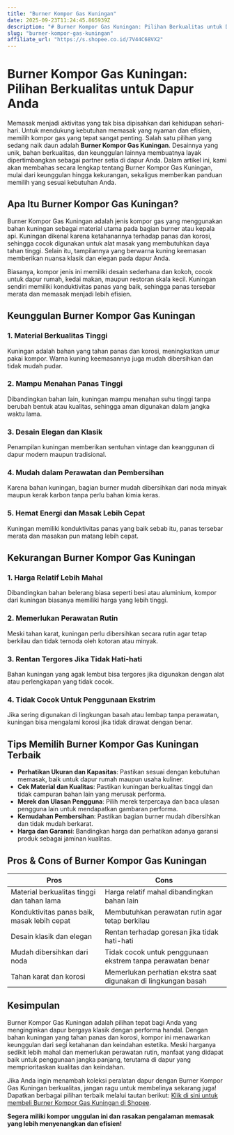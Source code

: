 ```yaml
---
title: "Burner Kompor Gas Kuningan"
date: 2025-09-23T11:24:45.865939Z
description: "# Burner Kompor Gas Kuningan: Pilihan Berkualitas untuk Dapur Anda..."
slug: "burner-kompor-gas-kuningan"
affiliate_url: "https://s.shopee.co.id/7V44C68VX2"
---
```

# Burner Kompor Gas Kuningan: Pilihan Berkualitas untuk Dapur Anda

Memasak menjadi aktivitas yang tak bisa dipisahkan dari kehidupan sehari-hari. Untuk mendukung kebutuhan memasak yang nyaman dan efisien, memilih kompor gas yang tepat sangat penting. Salah satu pilihan yang sedang naik daun adalah **Burner Kompor Gas Kuningan**. Desainnya yang unik, bahan berkualitas, dan keunggulan lainnya membuatnya layak dipertimbangkan sebagai partner setia di dapur Anda. Dalam artikel ini, kami akan membahas secara lengkap tentang Burner Kompor Gas Kuningan, mulai dari keunggulan hingga kekurangan, sekaligus memberikan panduan memilih yang sesuai kebutuhan Anda.

## Apa Itu Burner Kompor Gas Kuningan?

Burner Kompor Gas Kuningan adalah jenis kompor gas yang menggunakan bahan kuningan sebagai material utama pada bagian burner atau kepala api. Kuningan dikenal karena ketahanannya terhadap panas dan korosi, sehingga cocok digunakan untuk alat masak yang membutuhkan daya tahan tinggi. Selain itu, tampilannya yang berwarna kuning keemasan memberikan nuansa klasik dan elegan pada dapur Anda.

Biasanya, kompor jenis ini memiliki desain sederhana dan kokoh, cocok untuk dapur rumah, kedai makan, maupun restoran skala kecil. Kuningan sendiri memiliki konduktivitas panas yang baik, sehingga panas tersebar merata dan memasak menjadi lebih efisien.

## Keunggulan Burner Kompor Gas Kuningan

### 1. Material Berkualitas Tinggi  
Kuningan adalah bahan yang tahan panas dan korosi, meningkatkan umur pakai kompor. Warna kuning keemasannya juga mudah dibersihkan dan tidak mudah pudar.

### 2. Mampu Menahan Panas Tinggi  
Dibandingkan bahan lain, kuningan mampu menahan suhu tinggi tanpa berubah bentuk atau kualitas, sehingga aman digunakan dalam jangka waktu lama.

### 3. Desain Elegan dan Klasik  
Penampilan kuningan memberikan sentuhan vintage dan keanggunan di dapur modern maupun tradisional.

### 4. Mudah dalam Perawatan dan Pembersihan  
Karena bahan kuningan, bagian burner mudah dibersihkan dari noda minyak maupun kerak karbon tanpa perlu bahan kimia keras.

### 5. Hemat Energi dan Masak Lebih Cepat  
Kuningan memiliki konduktivitas panas yang baik sebab itu, panas tersebar merata dan masakan pun matang lebih cepat.

## Kekurangan Burner Kompor Gas Kuningan

### 1. Harga Relatif Lebih Mahal  
Dibandingkan bahan belerang biasa seperti besi atau aluminium, kompor dari kuningan biasanya memiliki harga yang lebih tinggi.

### 2. Memerlukan Perawatan Rutin  
Meski tahan karat, kuningan perlu dibersihkan secara rutin agar tetap berkilau dan tidak ternoda oleh kotoran atau minyak.

### 3. Rentan Tergores Jika Tidak Hati-hati  
Bahan kuningan yang agak lembut bisa tergores jika digunakan dengan alat atau perlengkapan yang tidak cocok.

### 4. Tidak Cocok Untuk Penggunaan Ekstrim  
Jika sering digunakan di lingkungan basah atau lembap tanpa perawatan, kuningan bisa mengalami korosi jika tidak dirawat dengan benar.

## Tips Memilih Burner Kompor Gas Kuningan Terbaik

- **Perhatikan Ukuran dan Kapasitas**: Pastikan sesuai dengan kebutuhan memasak, baik untuk dapur rumah maupun usaha kuliner.
- **Cek Material dan Kualitas**: Pastikan kuningan berkualitas tinggi dan tidak campuran bahan lain yang merusak performa.
- **Merek dan Ulasan Pengguna**: Pilih merek terpercaya dan baca ulasan pengguna lain untuk mendapatkan gambaran performa.
- **Kemudahan Pembersihan**: Pastikan bagian burner mudah dibersihkan dan tidak mudah berkarat.
- **Harga dan Garansi**: Bandingkan harga dan perhatikan adanya garansi produk sebagai jaminan kualitas.

## Pros & Cons of Burner Kompor Gas Kuningan

| **Pros** | **Cons** |
| --- | --- |
| Material berkualitas tinggi dan tahan lama | Harga relatif mahal dibandingkan bahan lain |
| Konduktivitas panas baik, masak lebih cepat | Membutuhkan perawatan rutin agar tetap berkilau |
| Desain klasik dan elegan | Rentan terhadap goresan jika tidak hati-hati |
| Mudah dibersihkan dari noda | Tidak cocok untuk penggunaan ekstrem tanpa perawatan benar |
| Tahan karat dan korosi | Memerlukan perhatian ekstra saat digunakan di lingkungan basah |

## Kesimpulan

Burner Kompor Gas Kuningan adalah pilihan tepat bagi Anda yang menginginkan dapur bergaya klasik dengan performa handal. Dengan bahan kuningan yang tahan panas dan korosi, kompor ini menawarkan keunggulan dari segi ketahanan dan keindahan estetika. Meski harganya sedikit lebih mahal dan memerlukan perawatan rutin, manfaat yang didapat baik untuk penggunaan jangka panjang, terutama di dapur yang memprioritaskan kualitas dan keindahan.

Jika Anda ingin menambah koleksi peralatan dapur dengan Burner Kompor Gas Kuningan berkualitas, jangan ragu untuk membelinya sekarang juga! Dapatkan berbagai pilihan terbaik melalui tautan berikut: [Klik di sini untuk membeli Burner Kompor Gas Kuningan di Shopee](https://s.shopee.co.id/7V44C68VX2).

**Segera miliki kompor unggulan ini dan rasakan pengalaman memasak yang lebih menyenangkan dan efisien!**